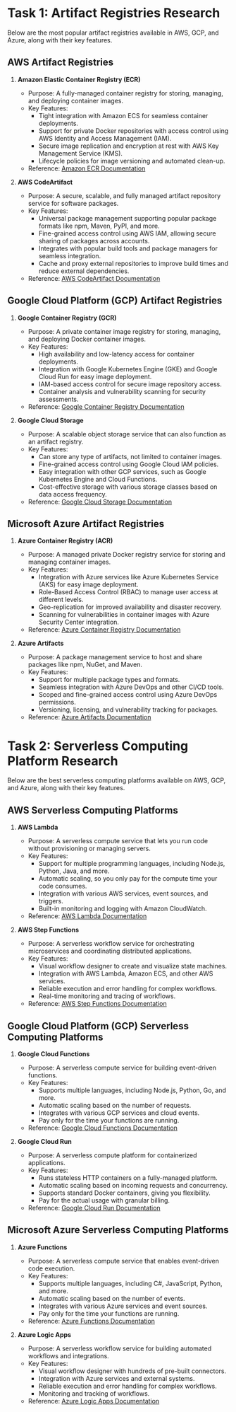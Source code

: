 # Task 1: Artifact Registries Research

Below are the most popular artifact registries available in AWS, GCP, and Azure, along with their key features.

## AWS Artifact Registries

1. **Amazon Elastic Container Registry (ECR)**
   - Purpose: A fully-managed container registry for storing, managing, and deploying container images.
   - Key Features:
     - Tight integration with Amazon ECS for seamless container deployments.
     - Support for private Docker repositories with access control using AWS Identity and Access Management (IAM).
     - Secure image replication and encryption at rest with AWS Key Management Service (KMS).
     - Lifecycle policies for image versioning and automated clean-up.
   - Reference: [Amazon ECR Documentation](https://aws.amazon.com/ecr/)

2. **AWS CodeArtifact**
   - Purpose: A secure, scalable, and fully managed artifact repository service for software packages.
   - Key Features:
     - Universal package management supporting popular package formats like npm, Maven, PyPI, and more.
     - Fine-grained access control using AWS IAM, allowing secure sharing of packages across accounts.
     - Integrates with popular build tools and package managers for seamless integration.
     - Cache and proxy external repositories to improve build times and reduce external dependencies.
   - Reference: [AWS CodeArtifact Documentation](https://aws.amazon.com/codeartifact/)

## Google Cloud Platform (GCP) Artifact Registries

1. **Google Container Registry (GCR)**
   - Purpose: A private container image registry for storing, managing, and deploying Docker container images.
   - Key Features:
     - High availability and low-latency access for container deployments.
     - Integration with Google Kubernetes Engine (GKE) and Google Cloud Run for easy image deployment.
     - IAM-based access control for secure image repository access.
     - Container analysis and vulnerability scanning for security assessments.
   - Reference: [Google Container Registry Documentation](https://cloud.google.com/container-registry)

2. **Google Cloud Storage**
   - Purpose: A scalable object storage service that can also function as an artifact registry.
   - Key Features:
     - Can store any type of artifacts, not limited to container images.
     - Fine-grained access control using Google Cloud IAM policies.
     - Easy integration with other GCP services, such as Google Kubernetes Engine and Cloud Functions.
     - Cost-effective storage with various storage classes based on data access frequency.
   - Reference: [Google Cloud Storage Documentation](https://cloud.google.com/storage)

## Microsoft Azure Artifact Registries

1. **Azure Container Registry (ACR)**
   - Purpose: A managed private Docker registry service for storing and managing container images.
   - Key Features:
     - Integration with Azure services like Azure Kubernetes Service (AKS) for easy image deployment.
     - Role-Based Access Control (RBAC) to manage user access at different levels.
     - Geo-replication for improved availability and disaster recovery.
     - Scanning for vulnerabilities in container images with Azure Security Center integration.
   - Reference: [Azure Container Registry Documentation](https://azure.microsoft.com/en-us/services/container-registry/)

2. **Azure Artifacts**
   - Purpose: A package management service to host and share packages like npm, NuGet, and Maven.
   - Key Features:
     - Support for multiple package types and formats.
     - Seamless integration with Azure DevOps and other CI/CD tools.
     - Scoped and fine-grained access control using Azure DevOps permissions.
     - Versioning, licensing, and vulnerability tracking for packages.
   - Reference: [Azure Artifacts Documentation](https://azure.microsoft.com/en-us/services/devops/artifacts/)

# Task 2: Serverless Computing Platform Research

Below are the best serverless computing platforms available on AWS, GCP, and Azure, along with their key features.

## AWS Serverless Computing Platforms

1. **AWS Lambda**
   - Purpose: A serverless compute service that lets you run code without provisioning or managing servers.
   - Key Features:
     - Support for multiple programming languages, including Node.js, Python, Java, and more.
     - Automatic scaling, so you only pay for the compute time your code consumes.
     - Integration with various AWS services, event sources, and triggers.
     - Built-in monitoring and logging with Amazon CloudWatch.
   - Reference: [AWS Lambda Documentation](https://aws.amazon.com/lambda/)

2. **AWS Step Functions**
   - Purpose: A serverless workflow service for orchestrating microservices and coordinating distributed applications.
   - Key Features:
     - Visual workflow designer to create and visualize state machines.
     - Integration with AWS Lambda, Amazon ECS, and other AWS services.
     - Reliable execution and error handling for complex workflows.
     - Real-time monitoring and tracing of workflows.
   - Reference: [AWS Step Functions Documentation](https://aws.amazon.com/step-functions/)

## Google Cloud Platform (GCP) Serverless Computing Platforms

1. **Google Cloud Functions**
   - Purpose: A serverless compute service for building event-driven functions.
   - Key Features:
     - Supports multiple languages, including Node.js, Python, Go, and more.
     - Automatic scaling based on the number of requests.
     - Integrates with various GCP services and cloud events.
     - Pay only for the time your functions are running.
   - Reference: [Google Cloud Functions Documentation](https://cloud.google.com/functions)

2. **Google Cloud Run**
   - Purpose: A serverless compute platform for containerized applications.
   - Key Features:
     - Runs stateless HTTP containers on a fully-managed platform.
     - Automatic scaling based on incoming requests and concurrency.
     - Supports standard Docker containers, giving you flexibility.
     - Pay for the actual usage with granular billing.
   - Reference: [Google Cloud Run Documentation](https://cloud.google.com/run)

## Microsoft Azure Serverless Computing Platforms

1. **Azure Functions**
   - Purpose: A serverless compute service that enables event-driven code execution.
   - Key Features:
     - Supports multiple languages, including C#, JavaScript, Python, and more.
     - Automatic scaling based on the number of events.
     - Integrates with various Azure services and event sources.
     - Pay only for the time your functions are running.
   - Reference: [Azure Functions Documentation](https://azure.microsoft.com/en-us/services/functions/)

2. **Azure Logic Apps**
   - Purpose: A serverless workflow service for building automated workflows and integrations.
   - Key Features:
     - Visual workflow designer with hundreds of pre-built connectors.
     - Integration with Azure services and external systems.
     - Reliable execution and error handling for complex workflows.
     - Monitoring and tracking of workflows.
   - Reference: [Azure Logic Apps Documentation](https://azure.microsoft.com/en-us/services/logic-apps/)